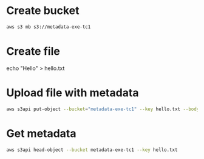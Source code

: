 # Create bucket
```sh
aws s3 mb s3://metadata-exe-tc1
```

# Create file

echo "Hello" > hello.txt

# Upload file with metadata
```sh
aws s3api put-object --bucket="metadata-exe-tc1" --key hello.txt --body hello.txt --metadata PLanet=WORLD
```

# Get  metadata
```sh
aws s3api head-object --bucket metadata-exe-tc1 --key hello.txt
```

